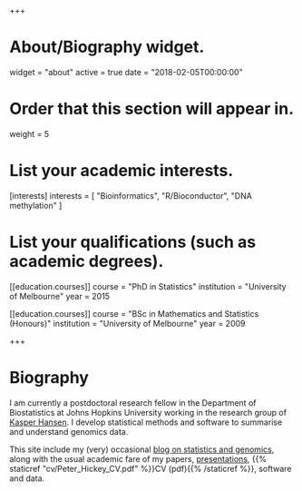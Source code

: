 +++
# About/Biography widget.
widget = "about"
active = true
date = "2018-02-05T00:00:00"

# Order that this section will appear in.
weight = 5

# List your academic interests.
[interests]
  interests = [
    "Bioinformatics",
    "R/Bioconductor",
    "DNA methylation"
  ]

# List your qualifications (such as academic degrees).
[[education.courses]]
  course = "PhD in Statistics"
  institution = "University of Melbourne"
  year = 2015

[[education.courses]]
  course = "BSc in Mathematics and Statistics (Honours)"
  institution = "University of Melbourne"
  year = 2009
 
+++

# Biography

I am currently a postdoctoral research fellow in the Department of 
Biostatistics at Johns Hopkins University working in the research group of 
[Kasper Hansen](http://www.hansenlab.org/). I develop statistical methods and 
software to summarise and understand genomics data.

This site include my (very) occasional [blog on statistics and genomics](/post), along 
with the usual academic fare of my papers, [presentations](/talk), {{% staticref "cv/Peter_Hickey_CV.pdf" %}}CV (pdf){{% /staticref %}}, software and data.
